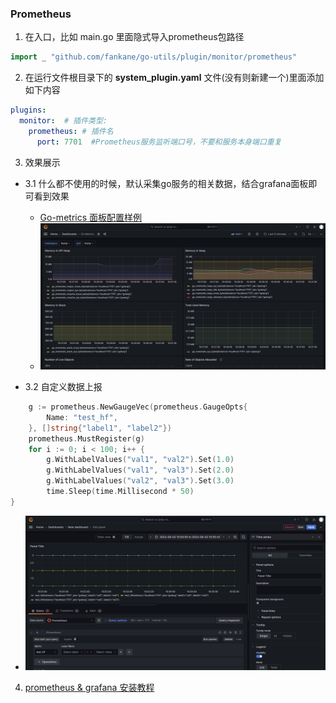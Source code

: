 ### Prometheus
1. 在入口，比如 main.go 里面隐式导入prometheus包路径
```go 
import _ "github.com/fankane/go-utils/plugin/monitor/prometheus"
```

2. 在运行文件根目录下的 **system_plugin.yaml** 文件(没有则新建一个)里面添加如下内容
```yaml
plugins:
  monitor:  # 插件类型:
    prometheus: # 插件名
      port: 7701  #Prometheus服务监听端口号，不要和服务本身端口重复

```

3. 效果展示
- 3.1 什么都不使用的时候，默认采集go服务的相关数据，结合grafana面板即可看到效果
  - [Go-metrics 面板配置样例](https://grafana.com/grafana/dashboards/10826-go-metrics/)
  - ![avatar](../../image/go-metrics-panel.png)

- 3.2 自定义数据上报
```go
    g := prometheus.NewGaugeVec(prometheus.GaugeOpts{
		Name: "test_hf",
	}, []string{"label1", "label2"})
	prometheus.MustRegister(g)
	for i := 0; i < 100; i++ {
		g.WithLabelValues("val1", "val2").Set(1.0)
		g.WithLabelValues("val1", "val3").Set(2.0)
		g.WithLabelValues("val2", "val3").Set(3.0)
		time.Sleep(time.Millisecond * 50)
}
```
- ![avatar](../../image/go-custom.png)

4. [prometheus & grafana 安装教程](https://juejin.cn/post/7130391327413370887)